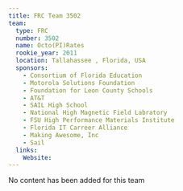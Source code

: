 ```yaml
---
title: FRC Team 3502
team:
  type: FRC
  number: 3502
  name: Octo(PI)Rates
  rookie_year: 2011
  location: Tallahassee , Florida, USA
  sponsors:
    - Consortium of Florida Education
    - Motorola Solutions Foundation
    - Foundation for Leon County Schools
    - AT&T
    - SAIL High School
    - National High Magnetic Field Labratory
    - FSU High Performance Materials Institute
    - Florida IT Carreer Alliance
    - Making Awesome, Inc
    - Sail
  links:
    Website: 
---
```

No content has been added for this team
